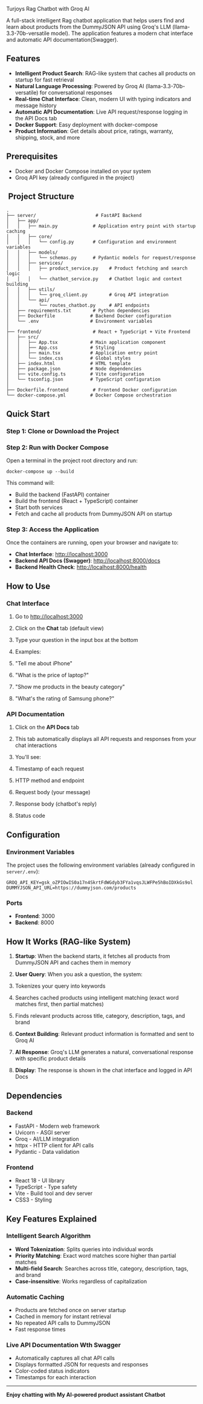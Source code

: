 Turjoys Rag Chatbot with Groq AI

A full-stack intelligent Rag chatbot application that helps users find and learn about products from the DummyJSON API using Groq's LLM (llama-3.3-70b-versatile model). The application features a modern chat interface and automatic API documentation(Swagger).

## Features

- **Intelligent Product Search**: RAG-like system that caches all products on startup for fast retrieval
- **Natural Language Processing**: Powered by Groq AI (llama-3.3-70b-versatile) for conversational responses
- **Real-time Chat Interface**: Clean, modern UI with typing indicators and message history
- **Automatic API Documentation**: Live API request/response logging in the API Docs tab
- **Docker Support**: Easy deployment with docker-compose
- **Product Information**: Get details about price, ratings, warranty, shipping, stock, and more


## Prerequisites

- Docker and Docker Compose installed on your system
- Groq API key (already configured in the project)


## ️ Project Structure

```plaintext
.
├── server/                      # FastAPI Backend
│   ├── app/
│   │   ├── main.py             # Application entry point with startup caching
│   │   ├── core/
│   │   │   └── config.py       # Configuration and environment variables
│   │   ├── models/
│   │   │   └── schemas.py      # Pydantic models for request/response
│   │   ├── services/
│   │   │   ├── product_service.py    # Product fetching and search logic
│   │   │   └── chatbot_service.py    # Chatbot logic and context building
│   │   ├── utils/
│   │   │   └── groq_client.py        # Groq API integration
│   │   └── api/
│   │       └── routes_chatbot.py     # API endpoints
│   ├── requirements.txt        # Python dependencies
│   ├── Dockerfile             # Backend Docker configuration
│   └── .env                   # Environment variables
│
├── frontend/                   # React + TypeScript + Vite Frontend
│   ├── src/
│   │   ├── App.tsx            # Main application component
│   │   ├── App.css            # Styling
│   │   ├── main.tsx           # Application entry point
│   │   └── index.css          # Global styles
│   ├── index.html             # HTML template
│   ├── package.json           # Node dependencies
│   ├── vite.config.ts         # Vite configuration
│   └── tsconfig.json          # TypeScript configuration
│
├── Dockerfile.frontend         # Frontend Docker configuration
└── docker-compose.yml         # Docker Compose orchestration
```

## Quick Start

### Step 1: Clone or Download the Project

### Step 2: Run with Docker Compose

Open a terminal in the project root directory and run:

```shellscript
docker-compose up --build
```

This command will:

- Build the backend (FastAPI) container
- Build the frontend (React + TypeScript) container
- Start both services
- Fetch and cache all products from DummyJSON API on startup


### Step 3: Access the Application

Once the containers are running, open your browser and navigate to:

- **Chat Interface**: [http://localhost:3000](http://localhost:3000)
- **Backend API Docs (Swagger)**: [http://localhost:8000/docs](http://localhost:8000/docs)
- **Backend Health Check**: [http://localhost:8000/health](http://localhost:8000/health)


## How to Use

### Chat Interface

1. Go to [http://localhost:3000](http://localhost:3000)
2. Click on the **Chat** tab (default view)
3. Type your question in the input box at the bottom
4. Examples:

1. "Tell me about iPhone"
2. "What is the price of laptop?"
3. "Show me products in the beauty category"
4. "What's the rating of Samsung phone?"





### API Documentation

1. Click on the **API Docs** tab
2. This tab automatically displays all API requests and responses from your chat interactions
3. You'll see:

1. Timestamp of each request
2. HTTP method and endpoint
3. Request body (your message)
4. Response body (chatbot's reply)
5. Status code



## Configuration

### Environment Variables

The project uses the following environment variables (already configured in `server/.env`):

```plaintext
GROQ_API_KEY=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
DUMMYJSON_API_URL=https://dummyjson.com/products
```

### Ports

- **Frontend**: 3000
- **Backend**: 8000

## How It Works (RAG-like System)

1. **Startup**: When the backend starts, it fetches all products from DummyJSON API and caches them in memory
2. **User Query**: When you ask a question, the system:

1. Tokenizes your query into keywords
2. Searches cached products using intelligent matching (exact word matches first, then partial matches)
3. Finds relevant products across title, category, description, tags, and brand


3. **Context Building**: Relevant product information is formatted and sent to Groq AI
4. **AI Response**: Groq's LLM generates a natural, conversational response with specific product details
5. **Display**: The response is shown in the chat interface and logged in API Docs


## Dependencies

### Backend

- FastAPI - Modern web framework
- Uvicorn - ASGI server
- Groq - AI/LLM integration
- httpx - HTTP client for API calls
- Pydantic - Data validation


### Frontend

- React 18 - UI library
- TypeScript - Type safety
- Vite - Build tool and dev server
- CSS3 - Styling


## Key Features Explained

### Intelligent Search Algorithm

- **Word Tokenization**: Splits queries into individual words
- **Priority Matching**: Exact word matches score higher than partial matches
- **Multi-field Search**: Searches across title, category, description, tags, and brand
- **Case-insensitive**: Works regardless of capitalization


### Automatic Caching

- Products are fetched once on server startup
- Cached in memory for instant retrieval
- No repeated API calls to DummyJSON
- Fast response times


### Live API Documentation Wth Swagger

- Automatically captures all chat API calls
- Displays formatted JSON for requests and responses
- Color-coded status indicators
- Timestamps for each interaction

---
**Enjoy chatting with My AI-powered product assistant Chatbot**
